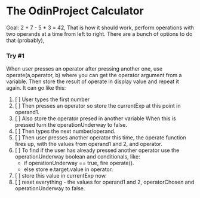 # The OdinProject Calculator

Goal: 2 + 7 - 5 * 3 = 42, That is how it should work, perform operations with two operands at a
time from left to right. There are a bunch of options to do that (probably), 

### Try #1
When user presses an operator after pressing another one, use operate(a,operator, b) where you
can get the operator argument from a variable. Then store the result of operate in display
value and repeat it again. It can go like this:

1. [ ] User types the first number
2. [ ] Then presses an operator so store the currentExp at this point in operand1.
3. [ ] Also store the operator presed in another variable
  When this is pressed turn the operationUnderway to false.
4. [ ] Then types the next number/operand.
5. [ ] Then user presses another operator this time, the operate function fires up, 
  with the values from operand1 and 2, and operator.
6. [ ] To find if the user has already pressed another operator use the operationUnderway 
  boolean and conditionals, like:
    - if operationUnderway == true, fire operate().
    - else store e.target.value in operator.
7. [ ] store this value in currentExp now.
8. [ ] reset everything - the values for operand1 and 2, operatorChosen and 
  operationUnderway to false.